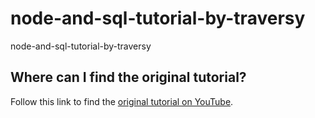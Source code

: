 # node-and-sql-tutorial-by-traversy
node-and-sql-tutorial-by-traversy

## Where can I find the original tutorial?

Follow this link to find the [original tutorial on YouTube](https://www.youtube.com/watch?v=EN6Dx22cPRI).
